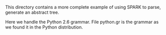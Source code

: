This directory contains a more complete example of using SPARK to parse,
generate an abstract tree.

Here we handle the Python 2.6 grammar. File python.gr is the
grammar as we found it in the Python distribution.
